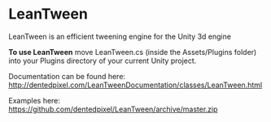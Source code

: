 LeanTween
=========

LeanTween is an efficient tweening engine for the Unity 3d engine

**To use LeanTween** move LeanTween.cs (inside the Assets/Plugins folder) into your Plugins directory of your current Unity project.

Documentation can be found here: http://dentedpixel.com/LeanTweenDocumentation/classes/LeanTween.html

Examples here: https://github.com/dentedpixel/LeanTween/archive/master.zip